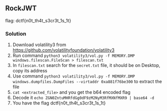 ## RockJWT
flag: dctf{n0t_th4t_s3cr3t_1s_1t}

### Solution
1. Download volatility3 from https://github.com/volatilityfoundation/volatility3
2. Run command `python3 volatility3/vol.py -f MEMORY.DMP windows.filescan.FileScan > filescan.txt`
3. In `filescan.txt` search for the `secret.txt` file, it should be on Desktop, copy its address
4. Use command `python3 volatility3/vol.py -f MEMORY.DMP windows.dumpfiles.DumpFiles --virtaddr 0xa881f76be300` to extract the file
5. `cat <extracted_file>` and you get the b64 encoded flag
6. Decode it `echo ZGN0ZntuMHRfdGg0dF9zM2NyM3RfMXNfMXR9 | base64 -d`
7. You have the flag dctf{n0t_th4t_s3cr3t_1s_1t}